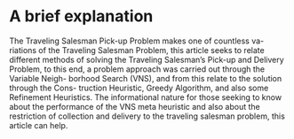 # A brief explanation

The Traveling Salesman Pick-up Problem makes one of countless va-
riations of the Traveling Salesman Problem, this article seeks to relate different
methods of solving the Traveling Salesman’s Pick-up and Delivery Problem,
to this end, a problem approach was carried out through the Variable Neigh-
borhood Search (VNS), and from this relate to the solution through the Cons-
truction Heuristic, Greedy Algorithm, and also some Refinement Heuristics.
The informational nature for those seeking to know about the performance of
the VNS meta heuristic and also about the restriction of collection and delivery
to the traveling salesman problem, this article can help.

